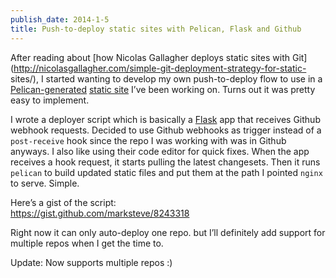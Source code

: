 ```yaml
---
publish_date: 2014-1-5
title: Push-to-deploy static sites with Pelican, Flask and Github
---
```


After reading about [how Nicolas Gallagher deploys static sites with
Git](http://nicolasgallagher.com/simple-git-deployment-strategy-for-static-
sites/), I started wanting to develop my own push-to-deploy flow to use in a
[Pelican-generated](http://blog.getpelican.com/) [static
site](https://github.com/pythonph/pycon) I’ve been working on. Turns out it
was pretty easy to implement.

I wrote a deployer script which is basically a
[Flask](http://flask.pocoo.org/) app that receives Github webhook requests.
Decided to use Github webhooks as trigger instead of a `post-receive` hook
since the repo I was working with was in Github anyways. I also like using
their code editor for quick fixes. When the app receives a hook request, it
starts pulling the latest changesets. Then it runs `pelican` to build updated
static files and put them at the path I pointed `nginx` to serve. Simple.

Here’s a gist of the script:  
<https://gist.github.com/marksteve/8243318>

Right now it can only auto-deploy one repo. but I’ll definitely add support
for multiple repos when I get the time to.

Update: Now supports multiple repos :)